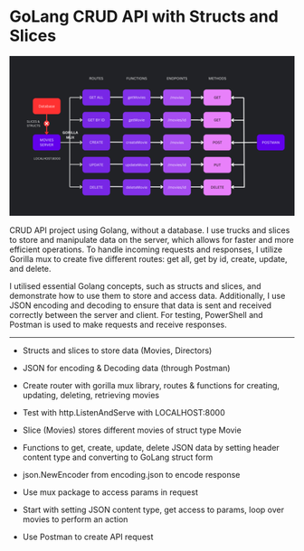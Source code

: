 
# GoLang CRUD API with Structs and Slices

![CRUD Diagram](./assets/CRUD.png)


CRUD API project using Golang, without a database. I use trucks and slices to store and manipulate data on the server, which allows for faster and more efficient operations. To handle incoming requests and responses, I utilize Gorilla mux to create five different routes: get all, get by id, create, update, and delete.  

I utilised essential Golang concepts, such as structs and slices, and demonstrate how to use them to store and access data. Additionally, I use JSON encoding and decoding to ensure that data is sent and received correctly between the server and client. For testing, PowerShell and Postman is used to make requests and receive responses.  

---

* Structs and slices to store data (Movies, Directors)
* JSON for encoding & Decoding data (through Postman)
* Create router with gorilla mux library, routes & functions for creating, updating, deleting, retrieving movies
* Test with http.ListenAndServe with LOCALHOST:8000

* Slice (Movies) stores different movies of struct type Movie
* Functions to get, create, update, delete JSON data by setting header content type and converting to GoLang struct form
* json.NewEncoder from encoding.json to encode response 
* Use mux package to access params in request
  
* Start with setting JSON content type, get access to params, loop over movies to perform an action  
* Use Postman to create API request
